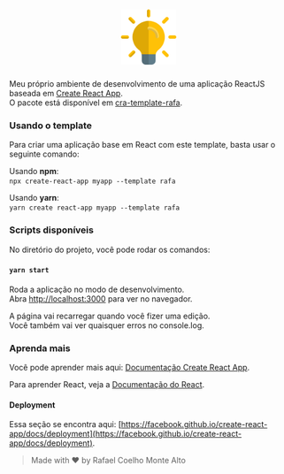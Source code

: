 <h1 align="center">
    <img alt="Rafa" title="Rafa" width="100px" src="./template/src/lamp.png" />
</h1>

Meu próprio ambiente de desenvolvimento de uma aplicação ReactJS baseada em [Create React App](https://github.com/facebook/create-react-app). <br />
O pacote está disponível em [cra-template-rafa](https://www.npmjs.com/package/cra-template-rafa).

### Usando o template

Para criar uma aplicação base em React com este template, basta usar o seguinte comando:

Usando **npm**:<br />
```npx create-react-app myapp --template rafa```

Usando **yarn**:<br />
```yarn create react-app myapp --template rafa```

### Scripts disponíveis

No diretório do projeto, você pode rodar os comandos:

#### `yarn start`

Roda a aplicação no modo de desenvolvimento.\
Abra [http://localhost:3000](http://localhost:3000) para ver no navegador.

A página vai recarregar quando você fizer uma edição.\
Você também vai ver quaisquer erros no console.log.

### Aprenda mais

Você pode aprender mais aqui: [Documentação Create React App](https://facebook.github.io/create-react-app/docs/getting-started).

Para aprender React, veja a [Documentação do React](https://reactjs.org/).

#### Deployment

Essa seção se encontra aqui: [https://facebook.github.io/create-react-app/docs/deployment](https://facebook.github.io/create-react-app/docs/deployment).

> Made with ❤ by Rafael Coelho Monte Alto

